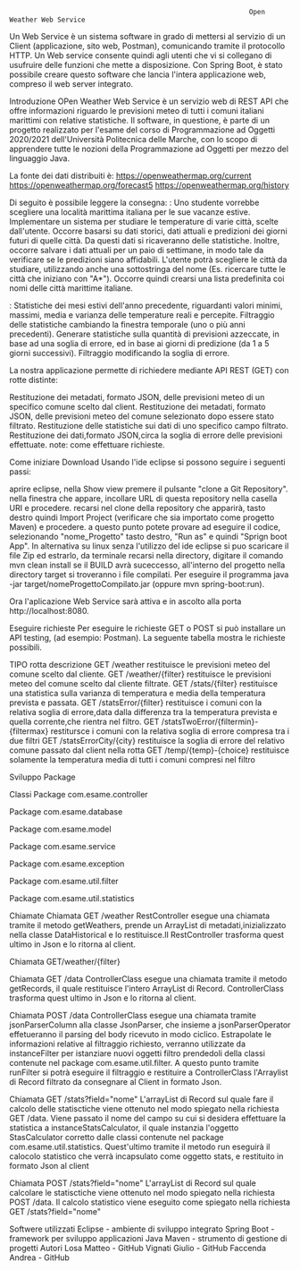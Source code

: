                                                                 Open Weather Web Service

Un Web Service è un sistema software in grado di mettersi al servizio di un Client (applicazione, sito web, Postman), comunicando tramite il protocollo HTTP. Un Web service consente quindi agli utenti che vi si collegano di usufruire delle funzioni che mette a disposizione. Con Spring Boot, è stato possibile creare questo software che lancia l'intera applicazione web, compreso il web server integrato.

Introduzione
OPen Weather Web Service è un servizio web di REST API che offre informazioni riguardo le previsioni meteo di tutti i comuni italiani marittimi con relative statistiche. Il software, in questione, è parte di un progetto realizzato per l'esame del corso di Programmazione ad Oggetti 2020/2021 dell'Università Politecnica delle Marche, 
con lo scopo di apprendere tutte le nozioni della Programmazione ad Oggetti per mezzo del linguaggio Java.

La fonte dei dati distribuiti è:
  https://openweathermap.org/current 
  https://openweathermap.org/forecast5 
  https://openweathermap.org/history

Di seguito è possibile leggere la consegna:
<OBIETTIVO>:  Uno studente vorrebbe scegliere una località marittima italiana per le sue vacanze estive. Implementare un sistema per studiare le temperature di varie città, scelte dall'utente. Occorre basarsi su dati storici, 
dati attuali e predizioni dei giorni futuri di quelle città. Da questi dati si ricaveranno delle statistiche. Inoltre, occorre salvare i dati attuali per un paio di settimane,
in modo tale da verificare se le predizioni siano affidabili. L'utente potrà scegliere le città da studiare, utilizzando anche una sottostringa del nome (Es. ricercare tutte le città che iniziano con "A*").
Occorre quindi crearsi una lista predefinita coi nomi delle città marittime italiane.

<STATS E FILTRI>: Statistiche dei mesi estivi dell'anno precedente, riguardanti valori minimi, massimi, media e varianza delle temperature reali e percepite. Filtraggio delle statistiche cambiando la finestra temporale (uno o più anni precedenti).
Generare statistiche sulla quantità di previsioni azzeccate, in base ad una soglia di errore, ed in base ai giorni di predizione (da 1 a 5 giorni successivi). Filtraggio modificando la soglia di errore.

La nostra applicazione permette di richiedere mediante API REST (GET) con rotte distinte:

Restituzione dei metadati, formato JSON, delle previsioni meteo di un specifico comune scelto dal client.
Restituzione dei metadati, formato JSON, delle previsioni meteo del comune selezionato dopo essere stato filtrato. 
Restituzione delle statistiche sui dati di uno specifico campo filtrato.
Restituzione dei dati,formato JSON,circa la soglia di errore delle previsioni effettuate.
note: come effettuare richieste.

Come iniziare
Download
Usando l'ide eclipse si possono seguire i seguenti passi:

aprire eclipse, nella Show view premere il pulsante "clone a Git Repository".
nella finestra che appare, incollare URL di questa repository nella casella URI e procedere.
recarsi nel clone della repository che apparirà, tasto destro quindi Import Project (verificare che sia importato come progetto Maven) e procedere.
a questo punto potete provare ad eseguire il codice, selezionando "nome_Progetto" tasto destro, "Run as" e quindi "Sprign boot App".
In alternativa su linux senza l'utilizzo del ide eclipse si puo scaricare il file Zip ed estrarlo, da terminale recarsi nella directory, digitare il comando mvn clean install se il BUILD avrà suceccesso, all'interno del progetto nella directory target si troveranno i file compilati. Per eseguire il programma java -jar target/nomeProgettoCompilato.jar (oppure mvn spring-boot:run).

Ora l'aplicazione Web Service sarà attiva e in ascolto alla porta http://localhost:8080.

Eseguire richieste
Per eseguire le richieste GET o POST si può installare un API testing, (ad esempio: Postman). La seguente tabella mostra le richieste possibili.

TIPO	    rotta	                                        descrizione
GET	      /weather	                                    restituisce le previsioni meteo del comune scelto dal cliente.
GET	      /weather/{filter}	                            restituisce le previsioni meteo del comune scelto dal cliente filtrate.
GET	      /stats/{filter}                               restituisce una statistica sulla varianza di temperatura e media della temperatura prevista e passata.
GET       /statsError/{filter}                          restituisce i comuni con la relativa soglia di errore,data dalla differenza tra la temperatura prevista e quella corrente,che rientra nel filtro.
GET       /statsTwoError/{filtermin}-{filtermax}        restitursce i comuni con la relativa soglia di errore compresa tra i due filtri
GET       /statsErrorCity/{city}                        restituisce la soglia di errore del relativo comune passato dal client nella rotta
GET       /temp/{temp}-{choice}                         restituisce solamente la temperatura media di tutti i comuni compresi nel filtro

Sviluppo
Package


Classi
Package com.esame.controller


Package com.esame.database


Package com.esame.model


Package com.esame.service


Package com.esame.exception


Package com.esame.util.filter


Package com.esame.util.statistics


Chiamate
Chiamata GET /weather RestController esegue una chiamata tramite il metodo getWeathers, prende un  ArrayList di metadati,inizializzato nella classe DataHistorical e lo restituisce.Il  RestController trasforma quest ultimo in Json e lo ritorna al client.

Chiamata GET/weather/{filter} 

Chiamata GET /data ControllerClass esegue una chiamata tramite il metodo getRecords, il quale restituisce l'intero ArrayList di Record. ControllerClass trasforma quest ultimo in Json e lo ritorna al client.


Chiamata POST /data ControllerClass esegue una chiamata tramite jsonParserColumn alla classe JsonParser, che insieme a jsonParserOperator effetueranno il parsing del body ricevuto in modo ciclico. Estrapolate le informazioni relative al filtraggio richiesto, verranno utilizzate da instanceFilter per istanziare nuovi oggetti filtro prendedoli della classi contenute nel package com.esame.util.filter. A questo punto tramite runFilter si potrà eseguire il filtraggio e restituire a ControllerClass l'Arraylist di Record filtrato da consegnare al Client in formato Json.


Chiamata GET /stats?field="nome" L'arrayList di Record sul quale fare il calcolo delle statisctiche viene ottenuto nel modo spiegato nella richiesta GET /data. Viene passato il nome del campo su cui si desidera effettuare la statistica a instanceStatsCalculator, il quale instanzia l'oggetto StasCalculator corretto dalle classi contenute nel package com.esame.util.statistics. Quest'ultimo tramite il metodo run eseguirà il calocolo statistico che verrà incapsulato come oggetto stats, e restituito in formato Json al client


Chiamata POST /stats?field="nome" L'arrayList di Record sul quale calcolare le statisctiche viene ottenuto nel modo spiegato nella richiesta POST /data. Il calcolo statistico viene eseguito come spiegato nella richiesta GET /stats?field="nome"


Softwere utilizzati
Eclipse - ambiente di sviluppo integrato
Spring Boot - framework per sviluppo applicazioni Java
Maven - strumento di gestione di progetti
Autori
Losa Matteo  - GitHub
Vignati Giulio - GitHub
Faccenda Andrea - GitHub
